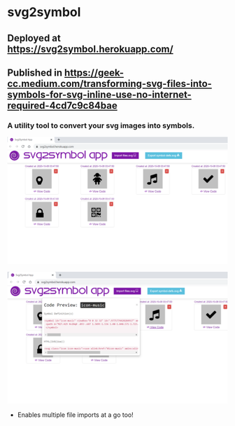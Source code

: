 # svg2symbol
## Deployed at https://svg2symbol.herokuapp.com/
## Published in https://geek-cc.medium.com/transforming-svg-files-into-symbols-for-svg-inline-use-no-internet-required-4cd7c9c84bae
### A utility tool to convert your svg images into symbols.
![Web App Preview Onload](https://github.com/incubated-geek-cc/svg2symbol/blob/main/public/img/preview.png)

![Web App Preview View Code](https://github.com/incubated-geek-cc/svg2symbol/blob/main/public/img/preview_2.png)

* Enables multiple file imports at a go too!